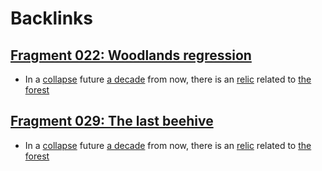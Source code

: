 
# Backlinks
## [Fragment 022: Woodlands regression](<Fragment 022: Woodlands regression.md>)
- In a [collapse](<collapse.md>) future [a decade](<a decade.md>) from now, there is an [relic](<relic.md>) related to [the forest](<the forest.md>)

## [Fragment 029: The last beehive](<Fragment 029: The last beehive.md>)
- In a [collapse](<collapse.md>) future [a decade](<a decade.md>) from now, there is an [relic](<relic.md>) related to [the forest](<the forest.md>)

